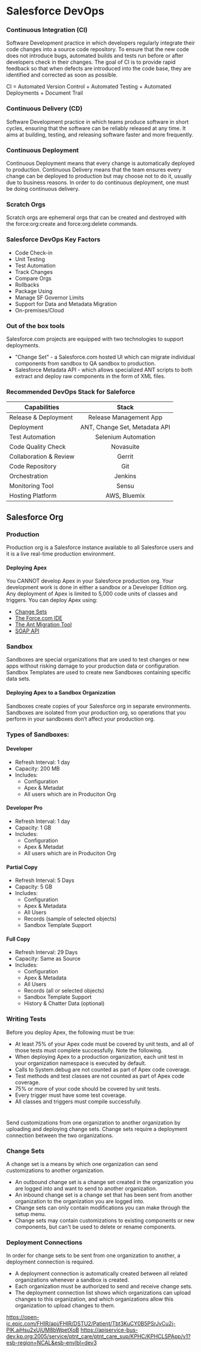 # Salesforce DevOps

### Continuous Integration (CI) 
Software Development practice in which developers regularly integrate their code changes into a source code
repository. To ensure that the new code does not introduce bugs, automated builds and tests run before or after
developers check in their changes. The goal of CI is to provide rapid feedback so that when defects are introduced
into the code base, they are identified and corrected as soon as possible.

CI = Automated Version Control + Automated Testing + Automated Deployments + Document Trail

### Continuous Delivery (CD) 
Software Development practice in which teams produce software in short cycles, ensuring that the software can
be reliably released at any time. It aims at building, testing, and releasing software faster and more frequently.

### Continuous Deployment 
Continuous Deployment means that every change is automatically deployed to production. Continuous Delivery
means that the team ensures every change can be deployed to production but may choose not to do it, usually
due to business reasons. In order to do continuous deployment, one must be doing continuous delivery.

### Scratch Orgs
Scratch orgs are ephemeral orgs that can be created and destroyed with the force:org:create and
force:org:delete commands.

### Salesforce DevOps Key Factors
* Code Check-in
* Unit Testing
* Test Automation
* Track Changes
* Compare Orgs
* Rollbacks
* Package Using
* Manage SF Governor Limits
* Support for Data and Metadata Migration
* On-premises/Cloud

### Out of the box tools

Salesforce.com projects are equipped with two technologies to support deployments.  

* "Change Set" - a Salesforce.com hosted UI which can migrate individual components from sandbox to QA sandbox to production.  
* Salesforce Metadata API - which allows specialized ANT scripts to both extract and deploy raw components in the form of XML files.

### Recommended DevOps Stack for Saleforce
| Capabilities        | Stack           | 
| ------------- |:-------------:| 
| Release & Deployment | Release Management App | 
| Deployment      | ANT, Change Set, Metadata API | 
| Test Automation | Selenium Automation | 
| Code Quality Check | Novasuite |
| Collaboration & Review | Gerrit |
| Code Repository | Git |
| Orchestration | Jenkins | 
| Monitoring Tool | Sensu | 
| Hosting Platform | AWS, Bluemix | 


## Salesforce Org

### Production
Production org is a Salesforce instance available to all Salesforce users and it is a live real-time production environment. 

#### Deploying Apex
You CANNOT develop Apex in your Salesforce production org. Your development work is done in either a sandbox or a Developer Edition org. Any deployment of Apex is limited to 5,000 code units of classes and triggers.
You can deploy Apex using:
* [Change Sets](https://developer.salesforce.com/docs/atlas.en-us.apexcode.meta/apexcode/apex_deploying_changesets.htm)
* [The Force.com IDE](https://developer.salesforce.com/docs/atlas.en-us.apexcode.meta/apexcode/apex_deploying_ide.htm)
* [The Ant Migration Tool](https://developer.salesforce.com/docs/atlas.en-us.apexcode.meta/apexcode/apex_deploying_ant.htmhttps://developer.salesforce.com/docs/atlas.en-us.apexcode.meta/apexcode/apex_deploying_ant.htm)
* [SOAP API](https://developer.salesforce.com/docs/atlas.en-us.apexcode.meta/apexcode/apex_deploying_additional.htm)


### Sandbox
Sandboxes are special organizations that are used to test changes or new apps without risking damage to your production data or configuration. Sandbox Templates are used to create new Sandboxes containing specific data sets.

#### Deploying Apex to a Sandbox Organization
Sandboxes create copies of your Salesforce org in separate environments. Sandboxes are isolated from your production org, so operations that you perform in your sandboxes don’t affect your production org.


### Types of Sandboxes:

#### Developer 
* Refresh Interval: 1 day
* Capacity: 200 MB
* Includes:
  * Configuration
  * Apex & Metadat
  * All users which are in Produciton Org
#### Developer Pro
* Refresh Interval: 1 day
* Capacity: 1 GB
* Includes:
  * Configuration
  * Apex & Metadat
  * All users which are in Produciton Org
#### Partial Copy
* Refresh Interval:  5 Days
* Capacity:  5 GB
* Includes:
  * Configuration
  * Apex & Metadata
  * All Users
  * Records (sample of selected objects)
  * Sandbox Template Support
#### Full Copy 
* Refresh Interval:  29 Days
* Capacity:  Same as Source
* Includes:
  * Configuration
  * Apex & Metadata
  * All Users
  * Records (all or selected objects)
  * Sandbox Template Support
  * History & Chatter Data (optional)

### Writing Tests
Before you deploy Apex, the following must be true:
* At least 75% of your Apex code must be covered by unit tests, and all of those tests must complete successfully.
Note the following.
* When deploying Apex to a production organization, each unit test in your organization namespace is executed by default.
* Calls to System.debug are not counted as part of Apex code coverage.
* Test methods and test classes are not counted as part of Apex code coverage.
* 75% or more of your code should be covered by unit tests.
* Every trigger must have some test coverage.
* All classes and triggers must compile successfully.

#
Send customizations from one organization to another organization by uploading and deploying change sets. Change sets require a deployment connection between the two organizations.

### Change Sets
A change set is a means by which one organization can send customizations to another organization.
* An outbound change set is a change set created in the organization you are logged into and want to send to another organization.
* An inbound change set is a change set that has been sent from another organization to the organization you are logged into.
* Change sets can only contain modifications you can make through the setup menu.
* Change sets may contain customizations to existing components or new components, but can't be used to delete or rename components.

### Deployment Connections
In order for change sets to be sent from one organization to another, a deployment connection is required.
* A deployment connection is automatically created between all related organizations whenever a sandbox is created.
* Each organization must be authorized to send and receive change sets.
* The deployment connection list shows which organizations can upload changes to this organization, and which organizations allow this organization to upload changes to them.







https://open-ic.epic.com/FHIR/api/FHIR/DSTU2/Patient/Tbt3KuCY0B5PSrJvCu2j-PlK.aiHsu2xUjUM8bWpetXoB
https://apiservice-bus-dev.kp.org:2005/service/ptnt_care/ptnt_care_sup/KPHC/KPHCLSPApp/v1?esb-region=NCAL&esb-envlbl=dev3




